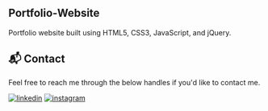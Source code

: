 ## Portfolio-Website
Portfolio website built using HTML5, CSS3, JavaScript, and jQuery.


<h2>📬 Contact</h2>

Feel free to reach me through the below handles if you'd like to contact me.

[![linkedin](https://www.linkedin.com/in/vinayaknagar/)](https://www.linkedin.com/in/vinayaknagar/)
[![instagram](https://www.instagram.com/vins__nagar/)](https://www.instagram.com/vins__nagar/)
